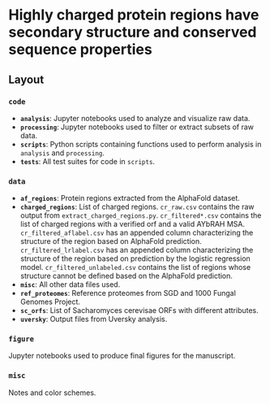 # Highly charged protein regions have secondary structure and conserved sequence properties

## Layout

### **`code`**  
 * **`analysis`**: Jupyter notebooks used to analyze and visualize raw data.
 * **`processing`**: Jupyter notebooks used to filter or extract subsets of raw data.
 * **`scripts`**: Python scripts containing functions used to perform analysis in `analysis` and `processing`.
 * **`tests`**: All test suites for code in `scripts`.

### **`data`** 
 * **`af_regions`**: Protein regions extracted from the AlphaFold dataset.
 * **`charged_regions`**: List of charged regions. `cr_raw.csv` contains the raw output from `extract_charged_regions.py`. `cr_filtered*.csv` contains the list of charged regions with a verified orf and a valid AYbRAH MSA. `cr_filtered_aflabel.csv` has an appended column characterizing the structure of the region based on AlphaFold prediction. `cr_filtered_lrlabel.csv` has an appended column characterizing the structure of the region based on prediction by the logistic regression model. `cr_filtered_unlabeled.csv` contains the list of regions whose structure cannot be defined based on the AlphaFold prediction.
 * **`misc`**: All other data files used.
 * **`ref_proteomes`**: Reference proteomes from SGD and 1000 Fungal Genomes Project.
 * **`sc_orfs`**: List of Sacharomyces cerevisae ORFs with different attributes.
 * **`uversky`**: Output files from Uversky analysis.

### **`figure`** 
Jupyter notebooks used to produce final figures for the manuscript.

### **`misc`** 
Notes and color schemes.